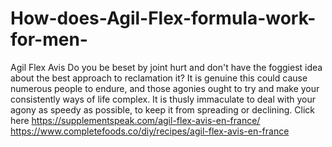 # How-does-Agil-Flex-formula-work-for-men-
Agil Flex Avis Do you be beset by joint hurt and don't have the foggiest idea about the best approach to reclamation it? It is genuine this could cause numerous people to endure, and those agonies ought to try and make your consistently ways of life complex. It is thusly immaculate to deal with your agony as speedy as possible, to keep it from spreading or declining. Click here https://supplementspeak.com/agil-flex-avis-en-france/ https://www.completefoods.co/diy/recipes/agil-flex-avis-en-france
